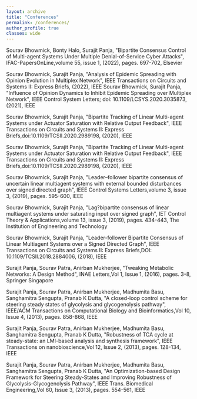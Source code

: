 ```yaml
---
layout: archive
title: "Conferences"
permalink: /conferences/
author_profile: true
classes: wide
---
```


Sourav Bhowmick, Bonty Halo, Surajit Panja, "Bipartite Consensus Control of Multi-agent Systems Under Multiple Denial-of-Service Cyber Attacks", IFAC-PapersOnLine,volume 55, issue 1, (2022), pages. 697-702, Elsevier

Sourav Bhowmick, Surajit Panja, "Analysis of Epidemic Spreading with Opinion Evolution in Multiplex Network", IEEE Transactions on Circuits and Systems II: Express Briefs, (2022), IEEE
Sourav Bhowmick, Surajit Panja, "Influence of Opinion Dynamics to Inhibit Epidemic Spreading over Multiplex Network", IEEE Control System Letters; doi: 10.1109/LCSYS.2020.3035873, (2021), IEEE

Sourav Bhowmick, Surajit Panja, "Bipartite Tracking of Linear Multi-agent Systems under Actuator Saturation with Relative Output Feedback", IEEE Transactions on Circuits and Systems II: Express Briefs,doi:10.1109/TCSII.2020.2989198, (2020), IEEE

Sourav Bhowmick, Surajit Panja, "Bipartite Tracking of Linear Multi-agent Systems under Actuator Saturation with Relative Output Feedback", IEEE Transactions on Circuits and Systems II: Express Briefs,doi:10.1109/TCSII.2020.2989198, (2020), IEEE

Sourav Bhowmick, Surajit Panja, "Leader–follower bipartite consensus of uncertain linear multiagent systems with external bounded disturbances over signed directed graph", IEEE Control Systems Letters,volume 3, issue 3, (2019), pages. 595-600, IEEE

Sourav Bhowmick, Surajit Panja, "Lag?bipartite consensus of linear multiagent systems under saturating input over signed graph", IET Control Theory & Applications,volume 13, issue 3, (2019), pages. 434-443, The Institution of Engineering and Technology

Sourav Bhowmick, Surajit Panja, "Leader-follower Bipartite Consensus of Linear Multiagent Systems over a Signed Directed Graph", IEEE Transactions on Circuits and Systems II: Express Briefs,DOI: 10.1109/TCSII.2018.2884006, (2018), IEEE

Surajit Panja, Sourav Patra, Anirban Mukherjee, "Tweaking Metabolic Networks: A Design Method", INAE Letters,Vol 1, Issue 1, (2016), pages. 3-8, Springer Singapore

Surajit Panja, Sourav Patra, Anirban Mukherjee, Madhumita Basu, Sanghamitra Sengupta, Pranab K Dutta, "A closed-loop control scheme for steering steady states of glycolysis and glycogenolysis pathway", IEEE/ACM Transactions on Computational Biology and Bioinformatics,Vol 10, Issue 4, (2013), pages. 858-868, IEEE

Surajit Panja, Sourav Patra, Anirban Mukherjee, Madhumita Basu, Sanghamitra Sengupta, Pranab K Dutta, "Robustness of TCA cycle at steady-state: an LMI-based analysis and synthesis framework", IEEE Transactions on nanobioscience,Vol 12, Issue 2, (2013), pages. 128-134, IEEE

Surajit Panja, Sourav Patra, Anirban Mukherjee, Madhumita Basu, Sanghamitra Sengupta, Pranab K Dutta, "An Optimization-based Design Framework for Steering Steady-States and Improving Robustness of Glycolysis-Glycogenolysis Pathway", IEEE Trans. Biomedical Engineering,Vol 60, Issue 3, (2013), pages. 554-561, IEEE
